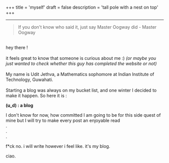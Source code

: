 +++
title = 'myself'
draft = false
description = 'tall pole with a nest on top'
+++

---
> If you don't know who said it, just say Master Oogway did - Master Oogway

\
hey there !\
\
it feels great to know that someone is curious about me :) *(or maybe you just wanted to check whether this guy has completed the website or not)*\
\
My name is Udit Jethva, a Mathematics sophomore at Indian Institute of Technology, Guwahati.
\
\
Starting a blog was always on my bucket list, and one winter I decided to make it happen. So here it is :

**(u_d) : a blog**

I don't know for now, how committed I am going to be for this side quest of mine but I will try to make every post an enjoyable read\
.\
.\
.

f*ck no. i will write however i feel like. it's my blog.

ciao.
